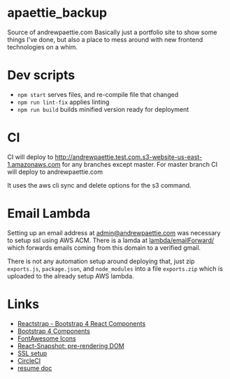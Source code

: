 # apaettie_backup

Source of andrewpaettie.com
Basically just a portfolio site to show some things I've done, but also a place to mess around with new frontend technologies on a whim.

# Dev scripts

 - `npm start` serves files, and re-compile file that changed
 - `npm run lint-fix` applies linting
 - `npm run build` builds minified version ready for deployment

# CI

CI will deploy to http://andrewpaettie.test.com.s3-website-us-east-1.amazonaws.com for any branches except master.
For master branch CI will deploy to andrewpaettie.com

It uses the aws cli sync and delete options for the s3 command.

# Email Lambda

Setting up an email address at admin@andrewpaettie.com was necessary to setup
ssl using AWS ACM.  There is a lamda at [lambda/emailForward/](lambda/emailForward/exports.js)
which forwards emails coming from this domain to a verified gmail.

There is not any automation setup around deploying that,
just zip `exports.js`, `package.json`, and `node_modules` into a file
 `exports.zip` which is uploaded to the already setup AWS lambda.


# Links
 - [Reactstrap - Bootstrap 4 React Components](https://reactstrap.github.io/components/)
 - [Bootstrap 4 Components](https://v4-alpha.getbootstrap.com/components/)
 - [FontAwesome Icons](http://fontawesome.io/icons/)
 - [React-Snapshot: pre-rendering DOM](https://www.npmjs.com/package/react-snapshot)
 - [SSL setup](https://medium.com/@sbuckpesch/setup-aws-s3-static-website-hosting-using-ssl-acm-34d41d32e394)
 - [CircleCI](https://circleci.com/gh/cazlo)
 - [resume doc](https://drive.google.com/drive/folders/0BwF9znNbxADrbVg1emdYcnNockU)

